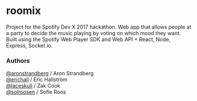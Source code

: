 # roomix

Project for the Spotify Dev X 2017 hackathon. Web app that allows people at a party to decide the music playing by voting on which mood they want. Built using the Spotify Web Player SDK and Web API + React, Node, Express, Socket.io. 

### Authors

[@aronstrandberg](http://github.com/aronstrandberg) / Aron Strandberg  
[@erichall](http://github.com/erichall) / Eric Hallström  
[@laceskull](http://github.com/laceskull) / Zak Cook  
[@solroosen](http://github.com/solroosen) / Sofie Roos  
